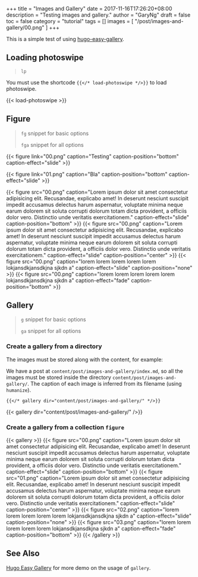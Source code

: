 +++
title = "Images and Gallery"
date = 2017-11-16T17:26:20+08:00
description = "Testing images and gallery." 
author = "GaryNg"
draft = false
toc = false
category = "tutorial"
tags = []
images = [
    "/post/images-and-gallery/00.png"
] 
+++

This is a simple test of using [hugo-easy-gallery](https://github.com/liwenyip/hugo-easy-gallery).

<!--more-->

## Loading photoswipe

> `lp`

You must use the shortcode `{{</* load-photoswipe */>}}` to load photoswipe.

{{< load-photoswipe >}}

## Figure

> `fg` snippet for basic options
> 
> `fga` snippet for all options

{{< figure link="00.png" caption="Testing" caption-position="bottom" caption-effect="slide" >}}

{{< figure link="01.png" caption="Bla" caption-position="bottom" caption-effect="slide" >}}

{{< figure src="00.png" caption="Lorem ipsum dolor sit amet consectetur adipisicing elit. Recusandae, explicabo amet! In deserunt nesciunt suscipit impedit accusamus delectus harum aspernatur, voluptate minima neque earum dolorem sit soluta corrupti dolorum totam dicta provident, a officiis dolor vero. Distinctio unde veritatis exercitationem." caption-effect="slide" caption-position="bottom" >}}
{{< figure src="00.png" caption="Lorem ipsum dolor sit amet consectetur adipisicing elit. Recusandae, explicabo amet! In deserunt nesciunt suscipit impedit accusamus delectus harum aspernatur, voluptate minima neque earum dolorem sit soluta corrupti dolorum totam dicta provident, a officiis dolor vero. Distinctio unde veritatis exercitationem." caption-effect="slide" caption-position="center" >}}
{{< figure src="00.png" caption="lorem lorem lorem lorem lorem lokjansdkjansdkjna sjkdn a" caption-effect="slide" caption-position="none" >}}
{{< figure src="00.png" caption="lorem lorem lorem lorem lorem lokjansdkjansdkjna sjkdn a" caption-effect="fade" caption-position="bottom" >}}

## Gallery

> `g` snippet for basic options
>
> `ga` snippet for all options

### Create a gallery from a directory

The images must be stored along with the content, for example:

We have a post at `content/post/images-and-gallery/index.md`, so all the images must be stored inside the directory `content/post/images-and-gallery/`. The caption of each image is inferred from its filename (using `humanize`).

```
{{</* gallery dir="content/post/images-and-gallery/" */>}}
```

{{< gallery dir="content/post/images-and-gallery/" />}}

### Create a gallery from a collection `figure`

{{< gallery >}}
    {{< figure src="00.png" caption="Lorem ipsum dolor sit amet consectetur adipisicing elit. Recusandae, explicabo amet! In deserunt nesciunt suscipit impedit accusamus delectus harum aspernatur, voluptate minima neque earum dolorem sit soluta corrupti dolorum totam dicta provident, a officiis dolor vero. Distinctio unde veritatis exercitationem." caption-effect="slide" caption-position="bottom" >}}
    {{< figure src="01.png" caption="Lorem ipsum dolor sit amet consectetur adipisicing elit. Recusandae, explicabo amet! In deserunt nesciunt suscipit impedit accusamus delectus harum aspernatur, voluptate minima neque earum dolorem sit soluta corrupti dolorum totam dicta provident, a officiis dolor vero. Distinctio unde veritatis exercitationem." caption-effect="slide" caption-position="center" >}}
    {{< figure src="02.png" caption="lorem lorem lorem lorem lorem lokjansdkjansdkjna sjkdn a" caption-effect="slide" caption-position="none" >}}
    {{< figure src="03.png" caption="lorem lorem lorem lorem lorem lokjansdkjansdkjna sjkdn a" caption-effect="fade" caption-position="bottom" >}}
{{< /gallery >}}

## See Also

[Hugo Easy Gallery](https://www.liwen.id.au/heg/) for more demo on the usage of `gallery`.